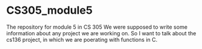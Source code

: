 # CS305_module5
The repository for module 5 in CS 305
 We were supposed to write some information about any project we are working on. 
 So I want to talk about the cs136 project, in which we are poerating with functions in C. 
